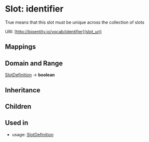 # Slot: identifier


True means that this slot must be unique across the collection of slots

URI: [http://bioentity.io/vocab/identifier](slot_uri)
## Mappings

## Domain and Range

[SlotDefinition](SlotDefinition.md) -> **boolean**
## Inheritance

## Children

## Used in

 *  usage: [SlotDefinition](SlotDefinition.md)
